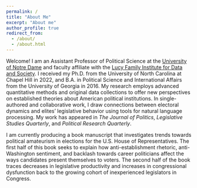 ```yaml
---
permalink: /
title: "About Me"
excerpt: "About me"
author_profile: true
redirect_from: 
  - /about/
  - /about.html
---
```


Welcome! I am an Assistant Professor of Political Science at the [University of Notre Dame](https://politicalscience.nd.edu/) and faculty affiliate with the [Lucy Family Institute for Data and Society](https://lucyinstitute.nd.edu/). I received my Ph.D. from the University of North Carolina at Chapel Hill in 2022, and B.A. in Political Science and International Affairs from the University of Georgia in 2016. My research employs advanced quantitative methods and original data collections to offer new perspectives on established theories about American political institutions. In single-authored and collaborative work, I draw connections between electoral dynamics and elites’ legislative behavior using tools for natural language processing. My work has appeared in *The Journal of Politics*, *Legislative Studies Quarterly*, and *Political Research Quarterly*.

I am currently producing a book manuscript that investigates trends towards political amateurism in elections for the U.S. House of Representatives. The first half of this book seeks to explain how anti-establishment rhetoric, anti-Washington sentiment, and backlash towards career politicians affect the ways candidates present themselves to voters. The second half of the book traces decreases in legislative productivity and increases in congressional dysfunction back to the growing cohort of inexperienced legislators in Congress. 
